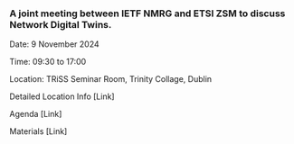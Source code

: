 ### A joint meeting between IETF NMRG and ETSI ZSM to discuss Network Digital Twins.

Date: 9 November 2024

Time: 09:30 to 17:00

Location: TRiSS Seminar Room, Trinity Collage, Dublin

Detailed Location Info [Link]

Agenda [Link]

Materials [Link]
